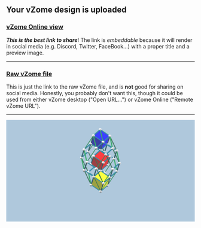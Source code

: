 ## Your vZome design is uploaded

### [vZome Online view][embed]

***This is the best link to share***!  The link is *embeddable* because it will render in social media (e.g. Discord, Twitter, FaceBook...) with a proper title and a preview image.

---

### [Raw vZome file][raw]

This is just the link to the raw vZome file, and is **not** good for
sharing on social media.
Honestly, you probably don't want this, though it could be used from either
vZome desktop ("Open URL...") or vZome Online ("Remote vZome URL").

---

![Image](<zonohedra-from-cubelet-v2.png>)


[embed]: <https://vzome.com/app/embed.py?url=https://raw.githubusercontent.com/ThynStyx/vzome-sharing/main/2021/09/09/21-50-04-zonohedra-from-cubelet-v2/zonohedra-from-cubelet-v2.vZome>
[raw]: <https://raw.githubusercontent.com/ThynStyx/vzome-sharing/main/2021/09/09/21-50-04-zonohedra-from-cubelet-v2/zonohedra-from-cubelet-v2.vZome>
